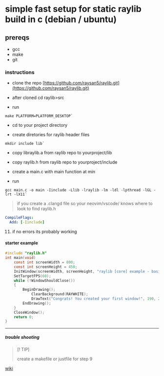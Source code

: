 # simple fast setup for static raylib build in c (debian / ubuntu)

## prereqs

- gcc
- make
- git

### instructions

- clone the repo
  [https://github.com/raysan5/raylib.git](https://github.com/raysan5/raylib.git)

- after cloned cd raylib>src

- run

```shell
make PLATFORM=PLATFORM_DESKTOP`
```

- cd to your project directory

- create diretories for raylib header files

```shell
mkdir include lib`
```

- copy libraylib.a from raylib repo to yourproject/lib

- copy raylib.h from raylib repo to yourproject/include

- create a main.c with main function at min

- run

```shell
gcc main.c -o main -Iinclude -Llib -lraylib -lm -ldl -lpthread -lGL -lrt -lX11`
```

> if you create a .clangd file so your neovim/vscode/ knows where to look to find raylib.h

```yaml
CompileFlags:
  Add: [-Iinclude]
```

11. if no errors its probably working

#### starter example

```c
#include "raylib.h"
int main(void)
    const int screenWidth = 800;
    const int screenHeight = 450;
    InitWindow(screenWidth, screenHeight, "raylib [core] example - basic window");
    SetTargetFPS(60);
    while (!WindowShouldClose())
    {
        BeginDrawing();
            ClearBackground(RAYWHITE);
            DrawText("Congrats! You created your first window!", 190, 200, 20, LIGHTGRAY);
        EndDrawing();
    }
    CloseWindow();
    return 0;
}
```

______________________________________________________________________

##### trouble shooting

> [! TIP]
>
> create a makefile or justfile for step 9

[wiki](https://github.com/raysan5/raylib/wiki)
